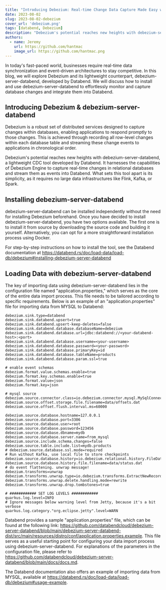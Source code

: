 ```yaml
---
title: "Introducing Debezium: Real-time Change Data Capture Made Easy with Databend"
date: 2023-08-02
slug: 2023-08-02-debezium
cover_url: 'debezium.png'
tags: [databend, Debezium]
description: "Debezium's potential reaches new heights with debezium-server-databend, a lightweight CDC tool developed by Databend."
authors:
  - name: Jeremy
    url: https://github.com/hantmac
    image_url: https://github.com/hantmac.png
---
```


In today's fast-paced world, businesses require real-time data synchronization and event-driven architectures to stay competitive. In this blog, we will explore Debezium and its lightweight counterpart, debezium-server-databend, developed by Databend. We will discuss how to install and use debezium-server-databend to effortlessly monitor and capture database changes and integrate them into Databend.

## Introducing Debezium & debezium-server-databend

Debezium is a robust set of distributed services designed to capture changes within databases, enabling applications to respond promptly to those changes. This is achieved through recording all row-level changes within each database table and streaming these change events to applications in chronological order.

Debezium's potential reaches new heights with debezium-server-databend, a lightweight CDC tool developed by Databend. It harnesses the capabilities of Debezium Engine to capture real-time changes in relational databases and stream them as events into Databend. What sets this tool apart is its simplicity, as it requires no large data infrastructures like Flink, Kafka, or Spark.

## Installing debezium-server-databend

debezium-server-databend can be installed independently without the need for installing Debezium beforehand. Once you have decided to install debezium-server-databend, you have two options available. The first one is to install it from source by downloading the source code and building it yourself. Alternatively, you can opt for a more straightforward installation process using Docker.

For step-by-step instructions on how to install the tool, see the Databend documentation at https://databend.rs/doc/load-data/load-db/debezium#installing-debezium-server-databend

## Loading Data with debezium-server-databend

The key of importing data using debezium-server-databend lies in the configuration file named "application.properties," which serves as the core of the entire data import process. This file needs to be tailored according to specific requirements. Below is an example of an "application.properties" file for importing data from MYSQL to Databend:

```properties
debezium.sink.type=databend
debezium.sink.databend.upsert=true
debezium.sink.databend.upsert-keep-deletes=false
debezium.sink.databend.database.databaseName=debezium
debezium.sink.databend.database.url=jdbc:databend://<your-databend-host>:<port>
debezium.sink.databend.database.username=<your-username>
debezium.sink.databend.database.password=<your-password>
debezium.sink.databend.database.primaryKey=id
debezium.sink.databend.database.tableName=products
debezium.sink.databend.database.param.ssl=true

# enable event schemas
debezium.format.value.schemas.enable=true
debezium.format.key.schemas.enable=true
debezium.format.value=json
debezium.format.key=json

# mysql source
debezium.source.connector.class=io.debezium.connector.mysql.MySqlConnector
debezium.source.offset.storage.file.filename=data/offsets.dat
debezium.source.offset.flush.interval.ms=60000

debezium.source.database.hostname=127.0.0.1
debezium.source.database.port=3306
debezium.source.database.user=root
debezium.source.database.password=123456
debezium.source.database.dbname=mydb
debezium.source.database.server.name=from_mysql
debezium.source.include.schema.changes=false
debezium.source.table.include.list=mydb.products
# debezium.source.database.ssl.mode=required
# Run without Kafka, use local file to store checkpoints
debezium.source.database.history=io.debezium.relational.history.FileDatabaseHistory
debezium.source.database.history.file.filename=data/status.dat
# do event flattening. unwrap message!
debezium.transforms=unwrap
debezium.transforms.unwrap.type=io.debezium.transforms.ExtractNewRecordState
debezium.transforms.unwrap.delete.handling.mode=rewrite
debezium.transforms.unwrap.drop.tombstones=true

# ############ SET LOG LEVELS ############
quarkus.log.level=INFO
# Ignore messages below warning level from Jetty, because it's a bit verbose
quarkus.log.category."org.eclipse.jetty".level=WARN
```

Databend provides a sample "application.properties" file, which can be found at the following link: https://github.com/databendcloud/debezium-server-databend/blob/main/debezium-server-databend-dist/src/main/resources/distro/conf/application.properties.example. This file serves as a useful starting point for configuring your data import process using debezium-server-databend. For explanations of the parameters in the configuration file, please refer to https://github.com/databendcloud/debezium-server-databend/blob/main/docs/docs.md.

The Databend documentation also offers an example of importing data from MYSQL, available at https://databend.rs/doc/load-data/load-db/debezium#usage-example.